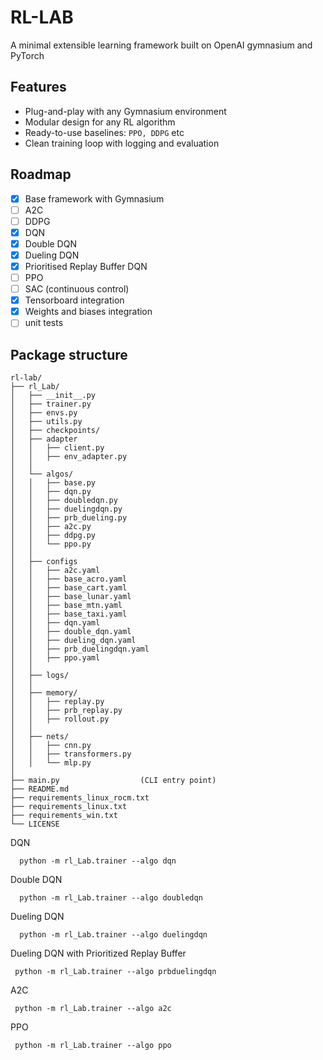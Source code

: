 # RL-LAB

A minimal extensible learning framework built on OpenAI gymnasium and PyTorch

## Features
- Plug-and-play with any Gymnasium environment
- Modular design for any RL algorithm
- Ready-to-use baselines: `PPO, DDPG` etc
- Clean training loop with logging and evaluation

## Roadmap
- [x] Base framework with Gymnasium
- [ ] A2C
- [ ] DDPG
- [x] DQN
- [x] Double DQN
- [x] Dueling DQN
- [x] Prioritised Replay Buffer DQN
- [ ] PPO
- [ ] SAC (continuous control)
- [x] Tensorboard integration
- [x] Weights and biases integration
- [ ] unit tests

## Package structure
```
rl-lab/
├── rl_Lab/
│   ├── __init__.py
│   ├── trainer.py
│   ├── envs.py
│   ├── utils.py
│   ├── checkpoints/
│   ├── adapter
│   │   ├── client.py
│   │   ├── env_adapter.py
│   │
│   └── algos/
│   │   ├── base.py
│   │   ├── dqn.py     
│   │   ├── doubledqn.py     
│   │   ├── duelingdqn.py     
│   │   ├── prb_dueling.py
│   │   ├── a2c.py
│   │   ├── ddpg.py
│   │   └── ppo.py           
│   │
│   ├── configs
│   │   ├── a2c.yaml
│   │   ├── base_acro.yaml
│   │   ├── base_cart.yaml
│   │   ├── base_lunar.yaml
│   │   ├── base_mtn.yaml
│   │   ├── base_taxi.yaml
│   │   ├── dqn.yaml
│   │   ├── double_dqn.yaml
│   │   ├── dueling_dqn.yaml
│   │   ├── prb_duelingdqn.yaml
│   │   ├── ppo.yaml
│   │
│   ├── logs/
│   │
│   ├── memory/
│   │   ├── replay.py
│   │   ├── prb_replay.py
│   │   ├── rollout.py
│   │
│   ├── nets/
│   │   ├── cnn.py
│   │   ├── transformers.py
│   │   └── mlp.py
│    
├── main.py                  (CLI entry point)
├── README.md
├── requirements_linux_rocm.txt
├── requirements_linux.txt
├── requirements_win.txt
└── LICENSE

```

DQN
```
  python -m rl_Lab.trainer --algo dqn
```

Double DQN
```
  python -m rl_Lab.trainer --algo doubledqn
```

Dueling DQN
```
  python -m rl_Lab.trainer --algo duelingdqn
```
    
Dueling DQN with Prioritized Replay Buffer
```
 python -m rl_Lab.trainer --algo prbduelingdqn 
```

A2C
```
 python -m rl_Lab.trainer --algo a2c
```

PPO
```
 python -m rl_Lab.trainer --algo ppo
```
